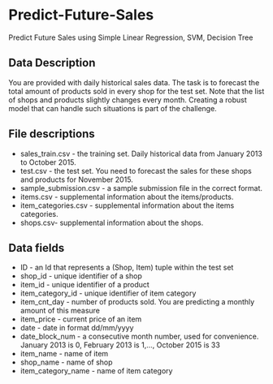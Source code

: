 # Predict-Future-Sales
Predict Future Sales using Simple Linear Regression, SVM, Decision Tree

<h2>Data Description</h2>

You are provided with daily historical sales data. The task is to forecast the total amount of products sold in every shop for the test set. Note that the list of shops and products slightly changes every month. Creating a robust model that can handle such situations is part of the challenge.

<h2>File descriptions</h2>
<ul>
<li>sales_train.csv - the training set. Daily historical data from January 2013 to October 2015.</li> 
<li> test.csv - the test set. You need to forecast the sales for these shops and products for November 2015.</li> 
<li> sample_submission.csv - a sample submission file in the correct format.</li> 
<li> items.csv - supplemental information about the items/products.</li> 
<li> item_categories.csv  - supplemental information about the items categories.</li> 
<li> shops.csv- supplemental information about the shops.</li> 
</ul>

<h2>Data fields</h2>
<ul>
<li>ID - an Id that represents a (Shop, Item) tuple within the test set</li>
<li>shop_id - unique identifier of a shop
<li>item_id - unique identifier of a product
<li>item_category_id - unique identifier of item category
<li>item_cnt_day - number of products sold. You are predicting a monthly amount of this measure
<li>item_price - current price of an item
<li>date - date in format dd/mm/yyyy
<li>date_block_num - a consecutive month number, used for convenience. January 2013 is 0, February 2013 is 1,..., October 2015 is 33
<li>item_name - name of item
<li>shop_name - name of shop
<li>item_category_name - name of item category
 </ul>
